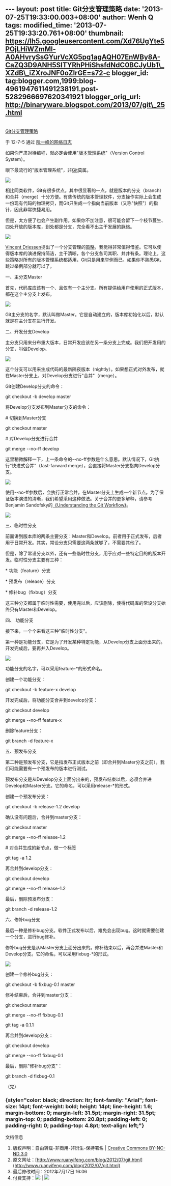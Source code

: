 --- layout: post title: Git分支管理策略 date:
'2013-07-25T19:33:00.003+08:00' author: Wenh Q tags: modified\_time:
'2013-07-25T19:33:20.761+08:00' thumbnail:
https://lh5.googleusercontent.com/Xd76UgYte5POjLHiWZmMl-A0AHvrySsGYurVcXG5pq1agAQH07EnWBy8A-CaZQ3D9ANH5SITYRhPHiShsfdNdC0BCJyUb1\_XZdB\_iZXroJNF0oZIrGE=s72-c
blogger\_id:
tag:blogger.com,1999:blog-4961947611491238191.post-5282966697620341921
blogger\_orig\_url: http://binaryware.blogspot.com/2013/07/git\_25.html
---

[\
Git分支管理策略](http://www.ruanyifeng.com/blog/2012/07/git.html)

于 12-7-5 通过 [阮一峰的网络日志](http://www.ruanyifeng.com/blog/)

[](http://www.ruanyifeng.com/blog/)

如果你严肃对待编程，就必定会使用"[版本管理系统](http://www.ruanyifeng.com/blog/2008/12/a_visual_guide_to_version_control.html)"（Version
Control System）。

眼下最流行的"版本管理系统"，非[Git](http://git-scm.com/)莫属。

![](https://lh5.googleusercontent.com/Xd76UgYte5POjLHiWZmMl-A0AHvrySsGYurVcXG5pq1agAQH07EnWBy8A-CaZQ3D9ANH5SITYRhPHiShsfdNdC0BCJyUb1_XZdB_iZXroJNF0oZIrGE)

相比同类软件，Git有很多优点。其中很显著的一点，就是版本的分支（branch）和合并（merge）十分方便。有些传统的版本管理软件，分支操作实际上会生成一份现有代码的物理拷贝，而Git只生成一个指向当前版本（又称"快照"）的指针，因此非常快捷易用。

但是，太方便了也会产生副作用。如果你不加注意，很可能会留下一个枝节蔓生、四处开放的版本库，到处都是分支，完全看不出主干发展的脉络。

![](https://lh4.googleusercontent.com/1QWmZK8FKMBpbVrSF_vK35R9C6HpKHLXgtQ_bQ3gyWMr-o4iIPXtyUFC1nktAb3UlCny9pgxn-vkU0xcoX-Md6x5V7fJEZKEp60p-HUBhGQYgVBS_bU)

[Vincent
Driessen](http://nvie.com/)提出了一个分支管理的[策略](http://nvie.com/posts/a-successful-git-branching-model/)，我觉得非常值得借鉴。它可以使得版本库的演进保持简洁，主干清晰，各个分支各司其职、井井有条。理论上，这些策略对所有的版本管理系统都适用，Git只是用来举例而已。如果你不熟悉Git，跳过举例部分就可以了。

一、主分支Master

首先，代码库应该有一个、且仅有一个主分支。所有提供给用户使用的正式版本，都在这个主分支上发布。

![](https://lh6.googleusercontent.com/u3s1xvPqZ37C-k_McpX2tNgNadZdvKDYIA6tDsO0_p7Z62MigXdsS1024_zeEpcuWt2B_-boud27jhkHU_SDts_BD5P5_rpwncqNS7HpBi67kaW7cKs)

Git主分支的名字，默认叫做Master。它是自动建立的，版本库初始化以后，默认就是在主分支在进行开发。

二、开发分支Develop

主分支只用来分布重大版本，日常开发应该在另一条分支上完成。我们把开发用的分支，叫做Develop。

![](https://lh5.googleusercontent.com/Gz_e4cijzNRvPhA0G_eJJhLy0_BI5-fcjAhtxlC_-RdOWUhp5WkQrR4Jhsz1ihL4yXZVUQA2C9O8ZwMFDVUrEvypjRjKveVDqp_Ywk2W1FeAzo29ofo)

这个分支可以用来生成代码的最新隔夜版本（nightly）。如果想正式对外发布，就在Master分支上，对Develop分支进行"合并"（merge）。

Git创建Develop分支的命令：

git checkout -b develop master

将Develop分支发布到Master分支的命令：

\# 切换到Master分支

git checkout master

\# 对Develop分支进行合并

git merge --no-ff develop

这里稍微解释一下，上一条命令的--no-ff参数是什么意思。默认情况下，Git执行"快进式合并"（fast-farward
merge），会直接将Master分支指向Develop分支。

![](https://lh6.googleusercontent.com/taJZgYfFdKfjGTahd6sivFV2kgSDCYwN5EjX9FFlMR-ntANViDpP7Ob41ru1pG-fVEljzY9r6U0yslviNUSlnllN8BloccqZye4UESe3J5s2v0r93qA)

使用--no-ff参数后，会执行正常合并，在Master分支上生成一个新节点。为了保证版本演进的清晰，我们希望采用这种做法。关于合并的更多解释，请参考Benjamin
Sandofsky的[《Understanding the Git
Workflow》](http://sandofsky.com/blog/git-workflow.html)。

![](https://lh5.googleusercontent.com/MeX0dRKKFf49KSR1FCmTQ1EgGuQyxrDtNxifgDosq4mpovjgn5GsnssDopEf6fz7dYZf6r0afRPgf19kE7LwXE09_LArFOIpOyL8IzcbXiY9xAxgK6M)

三、临时性分支

前面讲到版本库的两条主要分支：Master和Develop。前者用于正式发布，后者用于日常开发。其实，常设分支只需要这两条就够了，不需要其他了。

但是，除了常设分支以外，还有一些临时性分支，用于应对一些特定目的的版本开发。临时性分支主要有三种：

\* 功能（feature）分支

\* 预发布（release）分支

\* 修补bug（fixbug）分支

这三种分支都属于临时性需要，使用完以后，应该删除，使得代码库的常设分支始终只有Master和Develop。

四、 功能分支

接下来，一个个来看这三种"临时性分支"。

第一种是功能分支，它是为了开发某种特定功能，从Develop分支上面分出来的。开发完成后，要再并入Develop。

![](https://lh3.googleusercontent.com/5yprZRN7wSj0ioLn4KWFExnPgJ_bNAPACg3BeEirrLeC9eWCPvKxbhlmjbR5DLkZG5Z7wGZXuL8tuyXF4FT2qfDYB88Z2N7VRcOhMKFHfEsy_i4zCkY)

功能分支的名字，可以采用feature-\*的形式命名。

创建一个功能分支：

git checkout -b feature-x develop

开发完成后，将功能分支合并到develop分支：

git checkout develop

git merge --no-ff feature-x

删除feature分支：

git branch -d feature-x

五、预发布分支

第二种是预发布分支，它是指发布正式版本之前（即合并到Master分支之前），我们可能需要有一个预发布的版本进行测试。

预发布分支是从Develop分支上面分出来的，预发布结束以后，必须合并进Develop和Master分支。它的命名，可以采用release-\*的形式。

创建一个预发布分支：

git checkout -b release-1.2 develop

确认没有问题后，合并到master分支：

git checkout master

git merge --no-ff release-1.2

\# 对合并生成的新节点，做一个标签

git tag -a 1.2

再合并到develop分支：

git checkout develop

git merge --no-ff release-1.2

最后，删除预发布分支：

git branch -d release-1.2

六、修补bug分支

最后一种是修补bug分支。软件正式发布以后，难免会出现bug。这时就需要创建一个分支，进行bug修补。

修补bug分支是从Master分支上面分出来的。修补结束以后，再合并进Master和Develop分支。它的命名，可以采用fixbug-\*的形式。

![](https://lh3.googleusercontent.com/y_gQdqeX0YiJyUDL0vIeooBqP7JiFycKuKNsN-LoMjNPVLo9N_10dSbd0j1UAPOLZThEqZ5Y47PQrb4uGo4gO-BHmQDaqrtgvKMh7KYiU88PS7t_sIY)

创建一个修补bug分支：

git checkout -b fixbug-0.1 master

修补结束后，合并到master分支：

git checkout master

git merge --no-ff fixbug-0.1

git tag -a 0.1.1

再合并到develop分支：

git checkout develop

git merge --no-ff fixbug-0.1

最后，删除"修补bug分支"：

git branch -d fixbug-0.1

（完）

###  {style="color: black; direction: ltr; font-family: "Arial"; font-size: 14pt; font-weight: bold; height: 14pt; line-height: 1.6; margin-bottom: 0; margin-left: 31.5pt; margin-right: 31.5pt; margin-top: 0; padding-bottom: 20.8pt; padding-left: 0; padding-right: 0; padding-top: 4.8pt; text-align: left;"}

文档信息

1.  版权声明：自由转载-非商用-非衍生-保持署名 | [Creative Commons
    BY-NC-ND
    3.0](http://creativecommons.org/licenses/by-nc-nd/3.0/deed.zh)
2.  原文网址：[http://www.ruanyifeng.com/blog/2012/07/git.html](http://www.ruanyifeng.com/blog/2012/07/git.html)
3.  最后修改时间：2012年7月17日 16:06
4.  付费支持：![](https://lh3.googleusercontent.com/RjGnYMe051wDlu8TqGLVff-lx289KvaGRiho5RZothxbZLwziFUXH__BBOVEhjuGBiBdEQeuoxhgBwFY533bzthv7QM2H1I0j8t0iLJW2FqwjFJaL8g) |
    ![](https://lh6.googleusercontent.com/UxFW78aQRwCLtnCPRa5K7kRyQDO2tJnyP00vaEJxrL-i1Ii-_ZmRLevPdaVtf3Qy0Jvwdc6cVHdPlICpHR8mc1ocDOOxulwP7dv8J0BqHDlb_7-v2DY)

